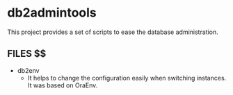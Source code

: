 db2admintools
=============

This project provides a set of scripts to ease the database administration.

## FILES $$

 * db2env
   * It helps to change the configuration easily when switching instances. It
     was based on OraEnv.   